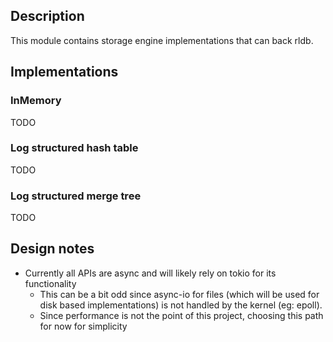 ## Description

This module contains storage engine implementations that can back rldb.

## Implementations

### InMemory
TODO

### Log structured hash table
TODO

### Log structured merge tree
TODO

## Design notes
- Currently all APIs are async and will likely rely on tokio for its functionality
  - This can be a bit odd since async-io for files (which will be used for disk based implementations)
    is not handled by the kernel (eg: epoll).
  - Since performance is not the point of this project, choosing this path for now for simplicity